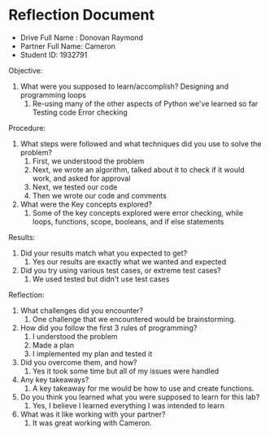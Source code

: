 # Reflection Document

* Drive Full Name  : Donovan Raymond
* Partner Full Name: Cameron
* Student ID: 1932791

Objective:
1. What were you supposed to learn/accomplish?
Designing and programming loops
   1.  Re-using many of the other aspects of Python we've learned so far
   Testing code
   Error checking

Procedure:
1. What steps were followed and what techniques did you use to solve the problem?
   1.  First, we understood the problem 
   2. Next, we wrote an algorithm, talked about it to check if it would work, and asked for approval 
   3. Next, we tested our code
   4. Then we wrote our code and comments 
2. What were the Key concepts explored?
   1. Some of the key concepts explored were error checking, while loops, 
   functions, scope, booleans, and if else statements

Results:
1. Did your results match what you expected to get?
   1. Yes our results are exactly what we wanted and expected 
2. Did you try using various test cases, or extreme test cases?
   1. We used tested but didn't use test cases

Reflection:
1. What challenges did you encounter?
   1.  One challenge that we encountered would be brainstorming.
2. How did you follow the first 3 rules of programming?
   1. I understood the problem 
   2. Made a plan 
   3. I implemented my plan and tested it
3. Did you overcome them, and how? 
   1. Yes it took some time but all of my issues were handled
4. Any key takeaways? 
   1. A key takeaway for me would be how to use and create functions. 
5. Do you think you learned what you were supposed to learn for this lab?
   1. Yes, I believe I learned everything I was intended to learn 
6. What was it like working with your partner? 
   1. It was great working with Cameron.

   